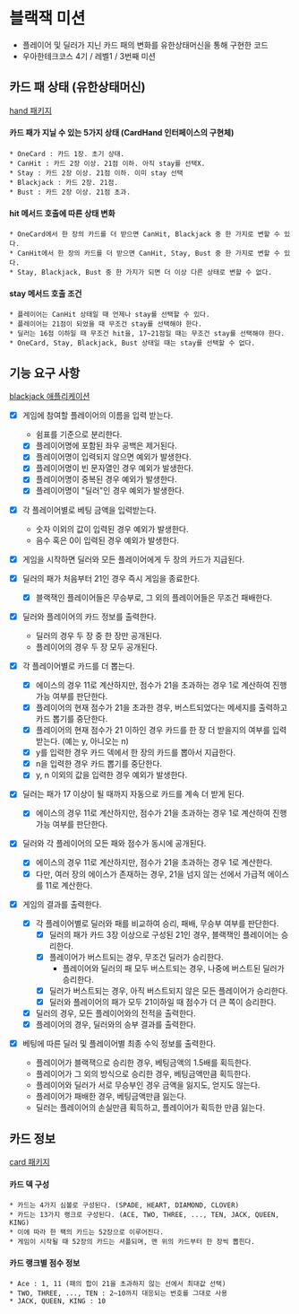 # 블랙잭 미션

- 플레이어 및 딜러가 지닌 카드 패의 변화를 유한상태머신을 통해 구현한 코드
- 우아한테크코스 4기 / 레벨1 / 3번째 미션

## 카드 패 상태 (유한상태머신)

[hand 패키지](https://github.com/bugoverdose/java-blackjack/tree/master/src/main/java/blackjack/domain/hand)

#### 카드 패가 지닐 수 있는 5가지 상태 (CardHand 인터페이스의 구현체)

```
* OneCard : 카드 1장. 초기 상태.
* CanHit : 카드 2장 이상. 21점 이하. 아직 stay를 선택X.
* Stay : 카드 2장 이상. 21점 이하. 이미 stay 선택
* Blackjack : 카드 2장. 21점.
* Bust : 카드 2장 이상. 21점 초과.
```

#### hit 메서드 호출에 따른 상태 변화

```
* OneCard에서 한 장의 카드를 더 받으면 CanHit, Blackjack 중 한 가지로 변할 수 있다.
* CanHit에서 한 장의 카드를 더 받으면 CanHit, Stay, Bust 중 한 가지로 변할 수 있다.
* Stay, Blackjack, Bust 중 한 가지가 되면 더 이상 다른 상태로 변할 수 없다.
```

#### stay 메서드 호출 조건

```
* 플레이어는 CanHit 상태일 때 언제나 stay를 선택할 수 있다.
* 플레이어는 21점이 되었을 때 무조건 stay를 선택해야 한다.
* 딜러는 16점 이하일 때 무조건 hit을, 17~21점일 때는 무조건 stay를 선택해야 한다.
* OneCard, Stay, Blackjack, Bust 상태일 때는 stay를 선택할 수 없다.
```

## 기능 요구 사항

[blackjack 애플리케이션](https://github.com/bugoverdose/java-blackjack/tree/master/src/main/java/blackjack)

- [x] 게임에 참여할 플레이어의 이름을 입력 받는다.
  - 쉼표를 기준으로 분리한다.
  - [x] 플레이어명에 포함된 좌우 공백은 제거된다.
  - [x] 플레이어명이 입력되지 않으면 예외가 발생한다.
  - [x] 플레이어명이 빈 문자열인 경우 예외가 발생한다.
  - [x] 플레이어명이 중복된 경우 예외가 발생한다.
  - [x] 플레이어명이 "딜러"인 경우 예외가 발생한다.

- [x] 각 플레이어별로 베팅 금액을 입력받는다.
  - 숫자 이외의 값이 입력된 경우 예외가 발생한다.
  - 음수 혹은 0이 입력된 경우 예외가 발생한다.

- [x] 게임을 시작하면 딜러와 모든 플레이어에게 두 장의 카드가 지급된다.

- [x] 딜러의 패가 처음부터 21인 경우 즉시 게임을 종료한다.
  - [x] 블랙잭인 플레이어들은 무승부로, 그 외의 플레이어들은 무조건 패배한다.

- [x] 딜러와 플레이어의 카드 정보를 출력한다.
  - 딜러의 경우 두 장 중 한 장만 공개된다.
  - 플레이어의 경우 두 장 모두 공개된다.

- [x] 각 플레이어별로 카드를 더 뽑는다.
  - [x] 에이스의 경우 11로 계산하지만, 점수가 21을 초과하는 경우 1로 계산하여 진행 가능 여부를 판단한다.
  - [x] 플레이어의 현재 점수가 21을 초과한 경우, 버스트되었다는 메세지를 출력하고 카드 뽑기를 중단한다.
  - [x] 플레이어의 현재 점수가 21 이하인 경우 카드를 한 장 더 받을지의 여부를 입력받는다. (예는 y, 아니오는 n)
  - [x] y를 입력한 경우 카드 덱에서 한 장의 카드를 뽑아서 지급한다.
  - [x] n을 입력한 경우 카드 뽑기를 중단한다.
  - [x] y, n 이외의 값을 입력한 경우 예외가 발생한다.

- [x] 딜러는 패가 17 이상이 될 때까지 자동으로 카드를 계속 더 받게 된다.
  - [x] 에이스의 경우 11로 계산하지만, 점수가 21을 초과하는 경우 1로 계산하여 진행 가능 여부를 판단한다.

- [x] 딜러와 각 플레이어의 모든 패와 점수가 동시에 공개된다.
  - [x] 에이스의 경우 11로 계산하지만, 점수가 21을 초과하는 경우 1로 계산한다.
  - [x] 다만, 여러 장의 에이스가 존재하는 경우, 21을 넘지 않는 선에서 가급적 에이스를 11로 계산한다.

- [x] 게임의 결과를 출력한다.
  - [x] 각 플레이어별로 딜러와 패를 비교하여 승리, 패배, 무승부 여부를 판단한다.
    - [x] 딜러의 패가 카드 3장 이상으로 구성된 21인 경우, 블랙잭인 플레이어는 승리한다.
    - [x] 플레이어가 버스트되는 경우, 무조건 딜러가 승리한다.
      - 플레이어와 딜러의 패 모두 버스트되는 경우, 나중에 버스트된 딜러가 승리한다.
    - [x] 딜러가 버스트되는 경우, 아직 버스트되지 않은 모든 플레이어가 승리한다.
    - [x] 딜러와 플레이어의 패가 모두 21이하일 때 점수가 더 큰 쪽이 승리한다.
  - [x] 딜러의 경우, 모든 플레이어와의 전적을 출력한다.
  - [x] 플레이어의 경우, 딜러와의 승부 결과를 출력한다.

- [x] 베팅에 따른 딜러 및 플레이어별 최종 수익 정보를 출력한다.
  - 플레이어가 블랙잭으로 승리한 경우, 베팅금액의 1.5배를 획득한다.
  - 플레이어가 그 외의 방식으로 승리한 경우, 베팅금액만큼 획득한다.
  - 플레이어와 딜러가 서로 무승부인 경우 금액을 잃지도, 얻지도 않는다.
  - 플레이어가 패배한 경우, 베팅금액만큼 잃는다.
  - 딜러는 플레이어의 손실만큼 획득하고, 플레이어가 획득한 만큼 잃는다.

## 카드 정보

[card 패키지](https://github.com/bugoverdose/java-blackjack/tree/master/src/main/java/blackjack/domain/card)

#### 카드 덱 구성

```
* 카드는 4가지 심볼로 구성된다. (SPADE, HEART, DIAMOND, CLOVER)
* 카드는 13가지 랭크로 구성된다. (ACE, TWO, THREE, ..., TEN, JACK, QUEEN, KING)
* 이에 따라 한 팩의 카드는 52장으로 이루어진다. 
* 게임이 시작될 때 52장의 카드는 셔플되며, 맨 위의 카드부터 한 장씩 뽑힌다. 
```

#### 카드 랭크별 점수 정보

```
* Ace : 1, 11 (패의 합이 21을 초과하지 않는 선에서 최대값 선택) 
* TWO, THREE, ..., TEN : 2~10까지 대응되는 번호를 그대로 사용
* JACK, QUEEN, KING : 10
```
